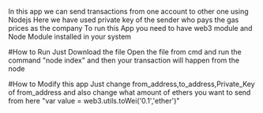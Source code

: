 In this app we can send transactions from one account to other one using Nodejs
Here we have used private key of the sender who pays the gas prices as the company
To run this App you need to have web3 module and Node Module installed in your system

#How to Run 
Just Download the file 
Open the file from cmd 
and run the command
"node index"
and then your transaction will happen from the node

#How to Modify this app
Just change from_address,to_address,Private_Key of from_address
and also change what amount of ethers you want to send from here
"var value = web3.utils.toWei('0.1','ether')"
